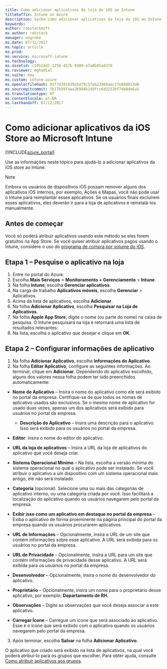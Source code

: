 ```yaml
---
title: Como adicionar aplicativos da loja do iOS ao Intune
titleSuffix: Intune on Azure
description: Saiba como adicionar aplicativos da loja do iOS ao Intune.
keywords: 
author: robstackmsft
ms.author: robstack
manager: angrobe
ms.date: 07/11/2017
ms.topic: article
ms.prod: 
ms.service: microsoft-intune
ms.technology: 
ms.assetid: c59514d7-1256-4576-9380-e7a0b85a0378
ms.reviewer: mghadial
ms.suite: ems
ms.custom: intune-azure
ms.openlocfilehash: 01f7d391939a5d79c5feb23960aec17e668013d0
ms.sourcegitcommit: fb17b59f4aa2b994b149fcc6d32520f74b0de6a5
ms.translationtype: HT
ms.contentlocale: pt-BR
ms.lasthandoff: 07/12/2017
---
```

# <a name="how-to-add-ios-store-apps-to-microsoft-intune"></a>Como adicionar aplicativos da iOS Store ao Microsoft Intune

[!INCLUDE[azure_portal](./includes/azure_portal.md)]


Use as informações neste tópico para ajudá-lo a adicionar aplicativos da iOS store ao Intune.

>[!NOTE]
>Embora os usuários de dispositivos iOS possam remover alguns dos aplicativos iOS internos, por exemplo, Ações e Mapas, você não pode usar o Intune para reimplantar esses aplicativos. Se os usuários finais excluírem esses aplicativos, eles deverão ir para a loja de aplicativos e reinstalá-los manualmente.

## <a name="before-you-start"></a>Antes de começar

Você só poderá atribuir aplicativos usando este método se eles forem gratuitos na App Store. Se você quiser atribuir aplicativos pagos usando o Intune, considere o uso do [programa de compra por volume do iOS](vpp-apps-ios.md).


## <a name="step-1---search-for-the-app-in-the-store"></a>Etapa 1 – Pesquise o aplicativo na loja

1. Entre no portal do Azure.
2. Escolha **Mais Serviços** > **Monitoramento + Gerenciamento** > **Intune**.
3. Na folha **Intune**, escolha **Gerenciar aplicativos**.
4. Na carga de trabalho **Aplicativos móveis**, escolha **Gerenciar** > Aplicativos.
5. Acima da lista de aplicativos, escolha **Adicionar**.
6. Na folha **Adicionar Aplicativo**, escolha **Pesquisar na Loja de Aplicativos**.
7. Na folha **Apple App Store**, digite o nome (ou parte do nome) na caixa de pesquisa. O Intune pesquisará na loja e retornará uma lista de resultados relevantes.
8. Na lista, escolha o aplicativo que desejar e clique em **OK**.

## <a name="step-2---configure-app-information"></a>Etapa 2 – Configurar informações de aplicativo

1. Na folha **Adicionar Aplicativo**, escolha **Informações do Aplicativo**.
2. Na folha **Editar Aplicativo**, configure as seguintes informações. Ao terminar, clique em **Adicionar**. Dependendo do aplicativo escolhido, alguns dos valores nessa folha podem ter sido preenchidos automaticamente:
- **Nome do Aplicativo** – Insira o nome do aplicativo como ele será exibido no portal da empresa. Certifique-se de que todos os nomes de aplicativo usados são exclusivos. Se o mesmo nome de aplicativo for usado duas vezes, apenas um dos aplicativos será exibido para usuários no portal da empresa.
    - **Descrição do Aplicativo** – Insira uma descrição para o aplicativo. Isso será exibido para os usuários no portal da empresa.
- **Editor**: insira o nome do editor do aplicativo.
- **URL da loja de aplicativos** – Insira a URL da loja de aplicativos do aplicativo que você deseja criar.
- **Sistema Operacional Mínimo** – Na lista, escolha a versão mínima do sistema operacional no qual o aplicativo pode ser instalado. Se você atribuir o aplicativo a um dispositivo com um sistema operacional mais antigo, ele não será instalado.
- **Categoria** (opcional). Selecione uma ou mais das categorias de aplicativo interno, ou uma categoria criada por você. Isso facilitará a localização do aplicativo quando os usuários navegarem pelo portal da empresa.

- **Exibir isso como um aplicativo em destaque no portal da empresa** – Exiba o aplicativo de forma proeminente na página principal do portal da empresa quando os usuários procurarem aplicativos.
- **URL de Informações** – Opcionalmente, insira a URL de um site que contém informações sobre esse aplicativo. A URL será exibida para os usuários no portal da empresa.
- **URL de Privacidade** – Opcionalmente, insira a URL para um site que contém informações de privacidade desse aplicativo. A URL será exibida para os usuários no portal da empresa.
- **Desenvolvedor** – Opcionalmente, insira o nome do desenvolvedor do aplicativo.
- **Proprietário** – Opcionalmente, insira um nome para o proprietário desse aplicativo, por exemplo, **Departamento de RH**.
- **Observações** – Digite as observações que você deseja associar a este aplicativo.
- **Carregar Ícone** – Carregue um ícone que será associado ao aplicativo. Esse é o ícone que será exibido com o aplicativo quando os usuários navegarem pelo portal da empresa.
3. Após terminar, escolha **Salvar** na folha **Adicionar Aplicativo**.

O aplicativo que criado será exibido na lista de aplicativos, na qual você poderá atribuí-lo para os grupos que escolher. Para obter ajuda, consulte [Como atribuir aplicativos aos grupos](apps-deploy.md).
